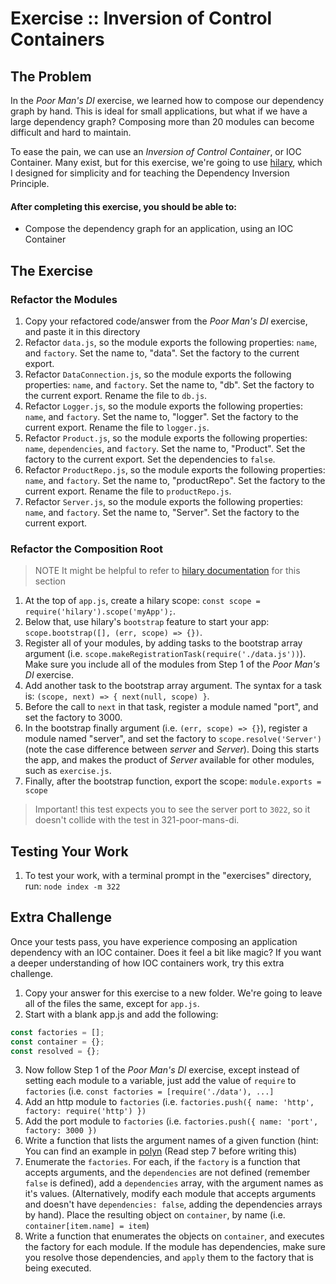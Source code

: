 Exercise :: Inversion of Control Containers
===========================================

## The Problem

In the _Poor Man's DI_ exercise, we learned how to compose our dependency graph by hand. This is ideal for small applications, but what if we have a large dependency graph? Composing more than 20 modules can become difficult and hard to maintain.

To ease the pain, we can use an _Inversion of Control Container_, or IOC Container. Many exist, but for this exercise, we're going to use [hilary](https://github.com/losandes/hilaryjs), which I designed for simplicity and for teaching the Dependency Inversion Principle.

#### After completing this exercise, you should be able to:

* Compose the dependency graph for an application, using an IOC Container


## The Exercise

### Refactor the Modules
1. Copy your refactored code/answer from the _Poor Man's DI_ exercise, and paste it in this directory
2. Refactor `data.js`, so the module exports the following properties: `name`, and `factory`.
Set the name to, "data". Set the factory to the current export.
3. Refactor `DataConnection.js`, so the module exports the following properties: `name`, and `factory`. Set the name to, "db". Set the factory to the current export. Rename the file to `db.js`.
4. Refactor `Logger.js`, so the module exports the following properties: `name`, and `factory`. Set the name to, "logger". Set the factory to the current export. Rename the file to `logger.js`.
5. Refactor `Product.js`, so the module exports the following properties: `name`, `dependencies`, and `factory`. Set the name to, "Product". Set the factory to the current export. Set the dependencies to `false`.
6. Refactor `ProductRepo.js`, so the module exports the following properties: `name`, and `factory`. Set the name to, "productRepo". Set the factory to the current export. Rename the file to `productRepo.js`.
7. Refactor `Server.js`, so the module exports the following properties: `name`, and `factory`. Set the name to, "Server". Set the factory to the current export.

### Refactor the Composition Root

> NOTE It might be helpful to refer to [hilary documentation](https://github.com/losandes/hilaryjs/blob/main/docs/Getting-Started---With-Node.md) for this section

1. At the top of `app.js`, create a hilary scope: `const scope = require('hilary').scope('myApp');`.
2. Below that, use hilary's `bootstrap` feature to start your app: ` scope.bootstrap([], (err, scope) => {})`.
3. Register all of your modules, by adding tasks to the bootstrap array argument  (i.e. `scope.makeRegistrationTask(require('./data.js'))`). Make sure you include all of the modules from Step 1 of the _Poor Man's DI_ exercise.
4. Add another task to the bootstrap array argument. The syntax for a task is: `(scope, next) => { next(null, scope) }`.
5. Before the call to `next` in that task, register a module named "port", and set the factory to 3000.
6. In the bootstrap finally argument (i.e. `(err, scope) => {}`), register a module named "server", and set the factory to `scope.resolve('Server')` (note the case difference between _server_ and _Server_). Doing this starts the app, and makes the product of _Server_ available for other modules, such as `exercise.js`.
7. Finally, after the bootstrap function, export the scope: `module.exports = scope`

> Important! this test expects you to see the server port to `3022`, so it doesn't collide with the test in 321-poor-mans-di.

## Testing Your Work

1. To test your work, with a terminal prompt in the "exercises" directory, run: `node index -m 322`

## Extra Challenge

Once your tests pass, you have experience composing an application dependency with an IOC container. Does it feel a bit like magic? If you want a deeper understanding of how IOC containers work, try this extra challenge.

1. Copy your answer for this exercise to a new folder. We're going to leave all of the files the same, except for `app.js`.
2. Start with a blank app.js and add the following:

```JavaScript
const factories = [];
const container = {};
const resolved = {};
```

3. Now follow Step 1 of the _Poor Man's DI_ exercise, except instead of setting each module to a variable, just add the value of `require` to `factories` (i.e. `const factories = [require('./data'), ...]`
4. Add an http module to `factories` (i.e. `factories.push({ name: 'http', factory: require('http') })`
5. Add the port module to `factories` (i.e. `factories.push({ name: 'port', factory: 3000 })`
6. Write a function that lists the argument names of a given function (hint: You can find an example in [polyn](https://github.com/losandes/polyn/blob/main/src/objectHelper.js#L167) (Read step 7 before writing this)
7. Enumerate the `factories`. For each, if the `factory` is a function that accepts arguments, and the `dependencies` are not defined (remember `false` is defined), add a `dependencies` array, with the argument names as it's values. (Alternatively, modify each module that accepts arguments and doesn't have `dependencies: false`, adding the dependencies arrays by hand). Place the resulting object on `container`, by name (i.e. `container[item.name] = item`)
8. Write a function that enumerates the objects on `container`, and executes the factory for each module. If the module has dependencies, make sure you resolve those dependencies, and `apply` them to the factory that is being executed.

